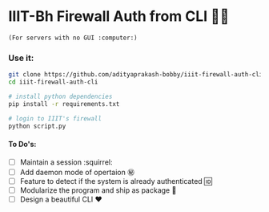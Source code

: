 # IIIT-Bh Firewall Auth from CLI :man_firefighter:

`(For servers with no GUI :computer:)`

### Use it:

```bash
git clone https://github.com/adityaprakash-bobby/iiit-firewall-auth-cli.git
cd iiit-firewall-auth-cli

# install python dependencies
pip install -r requirements.txt

# login to IIIT's firewall
python script.py
```

#### To Do's:
 - [ ] Maintain a session :squirrel:
 - [ ] Add daemon mode of opertaion :secret:
 - [ ] Feature to detect if the system is already authenticated :id:
 - [ ] Modularize the program and ship as package :gift:
 - [ ] Design a beautiful CLI :heart:
